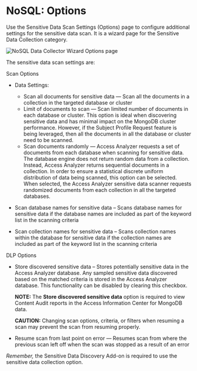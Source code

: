 # NoSQL: Options

Use the Sensitive Data Scan Settings (Options) page to configure additional settings for the sensitive data scan. It is a wizard page for the Sensitive Data Collection category.

![NoSQL Data Collector Wizard Options page](/img/product_docs/accessanalyzer/accessanalyzer/enterpriseauditor/install/application/options.png)

The sensitive data scan settings are:

Scan Options

- Data Settings:

  - Scan all documents for sensitive data — Scan all the documents in a collection in the targeted database or cluster
  - Limit of documents to scan — Scan limited number of documents in each database or cluster. This option is ideal when discovering sensitive data and has minimal impact on the MongoDB cluster performance. However, if the Subject Profile Request feature is being leveraged, then all the documents in all the database or cluster need to be scanned.
  - Scan documents randomly — Access Analyzer requests a set of documents from each database when scanning for sensitive data. The database engine does not return random data from a collection. Instead, Access Analyzer returns sequential documents in a collection. In order to ensure a statistical discrete uniform distribution of data being scanned, this option can be selected. When selected, the Access Analyzer sensitive data scanner requests randomized documents from each collection in all the targeted databases.
- Scan database names for sensitive data – Scans database names for sensitive data if the database names are included as part of the keyword list in the scanning criteria
- Scan collection names for sensitive data – Scans collection names within the database for sensitive data if the collection names are included as part of the keyword list in the scanning criteria

DLP Options

- Store discovered sensitive data – Stores potentially sensitive data in the Access Analyzer database. Any sampled sensitive data discovered based on the matched criteria is stored in the Access Analyzer database. This functionality can be disabled by clearing this checkbox.

  __NOTE:__ The __Store discovered sensitive data__ option is required to view Content Audit reports in the Access Information Center for MongoDB data.

  __CAUTION:__ Changing scan options, criteria, or filters when resuming a scan may prevent the scan from resuming properly.
- Resume scan from last point on error — Resumes scan from where the previous scan left off when the scan was stopped as a result of an error

_Remember,_  the Sensitive Data Discovery Add-on is required to use the sensitive data collection option.
